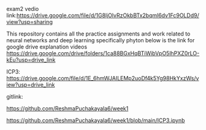 exam2 vedio link:https://drive.google.com/file/d/1G8ljOlvRzOkbBTx2bqml6dv1Fc9OLDd9/view?usp=sharing

This repository contains all the practice assignments and work related to neural networks and deep learning specifically phyton
below is the link for google drive explanation videos
https://drive.google.com/drive/folders/1ca88BGxHqBTiWibVpO5lhPXZ0rLO-kEu?usp=drive_link

ICP3:
https://drive.google.com/file/d/1E_6hmWJAILEMp2uoDf4k5Yg98HkYxzWs/view?usp=drive_link

gitlink:

https://github.com/ReshmaPuchakayala6/week1

https://github.com/ReshmaPuchakayala6/week1/blob/main/ICP3.ipynb



